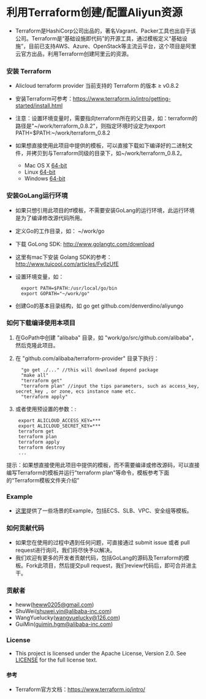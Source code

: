 
# 利用Terraform创建/配置Aliyun资源

* Terraform是HashiCorp公司出品的，著名Vagrant、Packer工具也出自于该公司。Terraform是“基础设施即代码”的开源工具，通过模板定义“基础设施”，目前已支持AWS、Azure、OpenStack等主流云平台，这个项目是阿里云官方出品，利用Terraform创建阿里云的资源。

### 安装 Terraform
* Alicloud terraform provider 当前支持的 Terraform 的版本 ≥ v0.8.2
* 安装Terraform可参考：https://www.terraform.io/intro/getting-started/install.html
		
* 注意：设置环境变量时，需要指向terraform所在的父目录，如：terraform的路径是"~/work/terraform_0.8.2"，则指定环境时设定为export PATH=$PATH:~/work/terraform_0.8.2

* 如果想直接使用此项目中提供的模板，可以直接下载如下编译好的二进制文件，并拷贝到与Terraform同级的目录下，如~/work/terraform_0.8.2。

  * Mac OS X  [64-bit](http://tf-mac.oss-cn-shanghai.aliyuncs.com/terraform-provider-alicloud )
  * Linux  [64-bit](http://tf-linux.oss-cn-shanghai.aliyuncs.com/terraform-provider-alicloud )
  * Windows  [64-bit](http://tf-windows.oss-cn-shanghai.aliyuncs.com/terraform-provider-alicloud.exe)


### 安装GoLang运行环境
* 如果只想引用此项目的tf模板，不需要安装GoLang的运行环境，此运行环境是为了编译修改源代码所用。
* 定义Go的工作目录，如： ~/work/go
* 下载 GoLong SDK: http://www.golangtc.com/download 
* 这里有mac下安装 Golang SDK的参考： http://www.tuicool.com/articles/Fv6zUfE
* 设置环境变量，如：
		
		export PATH=$PATH:/usr/local/go/bin
		export GOPATH="~/work/go"

* 创建Go的基本目录结构，如 go get github.com/denverdino/aliyungo

### 如何下载编译使用本项目
1. 在GoPath中创建 "alibaba" 目录，如 "work/go/src/github.com/alibaba"，然后克隆此项目。
2. 在 "github.com/alibaba/terraform-provider" 目录下执行：
		
		 "go get ./..." //this will download depend package
		 "make all"
		 "terraform get"
		 "terraform plan" //input the tips parameters, such as access_key, secret_key , or zone, ecs instance name etc.
		 "terraform apply"
		 
3. 或者使用预设置的参数：:

		export ALICLOUD_ACCESS_KEY=*** 
		export ALICLOUD_SECRET_KEY=***
		terraform get
		terraform plan
		terraform apply
		terraform destroy
		...
		
提示：如果想直接使用此项目中提供的模板，而不需要编译或修改源码，可以直接编写Terraform的模板并运行"terraform plan"等命令，模板参考下面的“Terraform模板文件夹介绍”

### Example

* [这里](terraform/examples)提供了一些场景的Example，包括ECS、SLB、VPC、安全组等模板。


### 如何贡献代码
* 如果您在使用的过程中遇到任何问题，可直接通过 submit issue 或者 pull request进行询问，我们将尽快予以解决。
* 我们欢迎有更多的开发者贡献代码，包括GoLang的源码及Terraform的模板。Fork此项目，然后提交pull request，我们review代码后，即可合并进主干。

### 贡献者
* heww(heww0205@gmail.com)
* ShuWei(shuwei.yin@alibaba-inc.com)
* WangYuelucky(wangyuelucky@126.com)
* GuiMin(guimin.hgm@alibaba-inc.com)

### License
* This project is licensed under the Apache License, Version 2.0. See [LICENSE](https://github.com/denverdino/aliyungo/blob/master/LICENSE.txt) for the full license text.

#### 参考
* Terraform官方文档：https://www.terraform.io/intro/